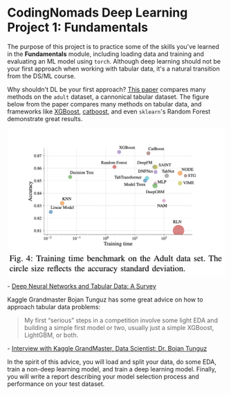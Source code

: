 # CodingNomads Deep Learning Project 1: Fundamentals

The purpose of this project is to practice some of the skills you've learned in the **Fundamentals** module, including loading data and training and evaluating an ML model using `torch`.
Although deep learning should not be your first approach when working with tabular data, it's a natural transition from the DS/ML course.

Why shouldn't DL be your first approach? [This paper](https://arxiv.org/pdf/2110.01889.pdf) compares many methods on the `adult` dataset, a cannonical tabular dataset.
The figure below from the paper compares many methods on tabular data, and frameworks like [XGBoost](https://xgboost.readthedocs.io/en/stable/), [catboost](https://catboost.ai/), and even `sklearn`'s Random Forest demonstrate great results.

<a>
    <img
         class="img-responsive" 
         src="https://github.com/CodingNomads/static/blob/main/DSML/deep_learning/snapshots/xgboost_dl_tabular.png?raw=true"
     />
</a>

\- [Deep Neural Networks and Tabular Data: A Survey](https://arxiv.org/pdf/2110.01889.pdf)

Kaggle Grandmaster Bojan Tunguz has some great advice on how to approach tabular data problems:

> My first “serious” steps in a competition involve some light EDA and building a simple first model or two, usually just a simple XGBoost, LightGBM, or both.

\- [Interview with Kaggle GrandMaster, Data Scientist: Dr. Bojan Tunguz](https://medium.com/dsnet/interview-with-kaggle-grandmaster-dr-bojan-tunguz-726b28e601e)

In the spirit of this advice, you will load and split your data, do some EDA, train a non-deep learning model, and train a deep learning model.
Finally, you will write a report describing your model selection process and performance on your test dataset.